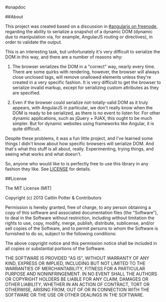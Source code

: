 #snapdoc

##About

This project was created based on a discussion in [#angularjs on freenode](http://webchat.freenode.net/?channels=angularjs),
regarding the ability to serialize a snapshot of a dynamic DOM (dynamic due to manipulation via, for example, AngularJS
routing or directives), in order to validate the output.

This is an interesting task, but unfortunately it's very difficult to serialize the DOM in this way, and there are a number
of reasons why:

1. The browser serializes the DOM in a "correct" way, nearly every time. There are some quirks with rendering, however, the
browser will always close unclosed tags, will remove unallowed elements unless they're created in a very specific fashion.
It is very difficult to get the browser to serialize invalid markup, except for serializing custom attributes as they are
specified.

2. Even if the browser could serialize not-totally-valid DOM as it truly appears, with AngularJS in particular, we don't
really know when the DOM is ready to be serialized, as there is no event to listen for. For other dynamic applications,
such as jQuery + PJAX, this ought to be much simpler. But for dynamic websites using frameworks like Angular, it is quite
difficult.

Despite these problems, it was a fun little project, and I've learned some things I didn't know about how specific browsers
will serialize DOM. And that's what this stuff is all about, really. Experimenting, trying things, and seeing what works
and what doesn't.

So, anyone who would like to is perfectly free to use this library in any fashion they like. See [LICENSE](#license) for
details.

##License

The MIT License (MIT)

Copyright (c) 2013 Caitlin Potter & Contributors

Permission is hereby granted, free of charge, to any person obtaining a copy of this software and associated
documentation files (the "Software"), to deal in the Software without restriction, including without limitation the
rights to use, copy, modify, merge, publish, distribute, sublicense, and/or sell copies of the Software, and to permit
persons to whom the Software is furnished to do so, subject to the following conditions:

The above copyright notice and this permission notice shall be included in all copies or substantial portions of the
Software.

THE SOFTWARE IS PROVIDED "AS IS", WITHOUT WARRANTY OF ANY KIND, EXPRESS OR IMPLIED, INCLUDING BUT NOT LIMITED TO THE
WARRANTIES OF MERCHANTABILITY, FITNESS FOR A PARTICULAR PURPOSE AND NONINFRINGEMENT. IN NO EVENT SHALL THE AUTHORS OR
COPYRIGHT HOLDERS BE LIABLE FOR ANY CLAIM, DAMAGES OR OTHER LIABILITY, WHETHER IN AN ACTION OF CONTRACT, TORT OR
OTHERWISE, ARISING FROM, OUT OF OR IN CONNECTION WITH THE SOFTWARE OR THE USE OR OTHER DEALINGS IN THE SOFTWARE.
